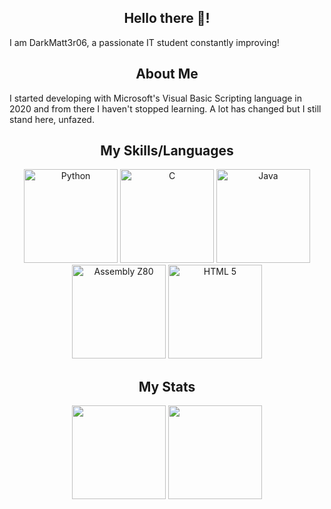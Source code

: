 <h2 align="center">Hello there 👋!</h2>
<p align="left">I am DarkMatt3r06, a passionate IT student constantly improving!</p>

###

<h2 align="center">About Me</h2>
<p align="left">I started developing with Microsoft's Visual Basic Scripting language in 2020 and from there I haven't stopped learning. A lot has changed but I still stand here, unfazed.</p>

###

<h2 align="center">My Skills/Languages</h2>
<div align="center">
  
  <img src="https://cdn.jsdelivr.net/gh/devicons/devicon/icons/python/python-original.svg" height="150" alt="Python"/>
  <img src="https://cdn.jsdelivr.net/gh/devicons/devicon/icons/c/c-line.svg" height="150" alt="C"/>
  <img src="https://cdn.jsdelivr.net/gh/devicons/devicon/icons/java/java-plain.svg" height="150" alt="Java"/>
  <img src="https://user-images.githubusercontent.com/103866722/177873824-ac727cae-29d5-406d-87de-93bb2bf21f02.png" height="150" alt="Assembly Z80"/>
  <img src="https://upload.wikimedia.org/wikipedia/commons/3/38/HTML5_Badge.svg" height="150" alt="HTML 5"/>
  
</div>

###

<h2 align="center">My Stats</h2>
<div align="center">

  <img src="https://github-readme-stats.vercel.app/api?username=DarkMatt3r06&theme=tokyonight&show_icons=true&hide_border=true&count_private=false" height="150" />
  <img src="https://github-readme-stats.vercel.app/api/top-langs/?username=DarkMatt3r06&theme=tokyonight&show_icons=true&hide_border=true&layout=compact" height="150" />

</div>
